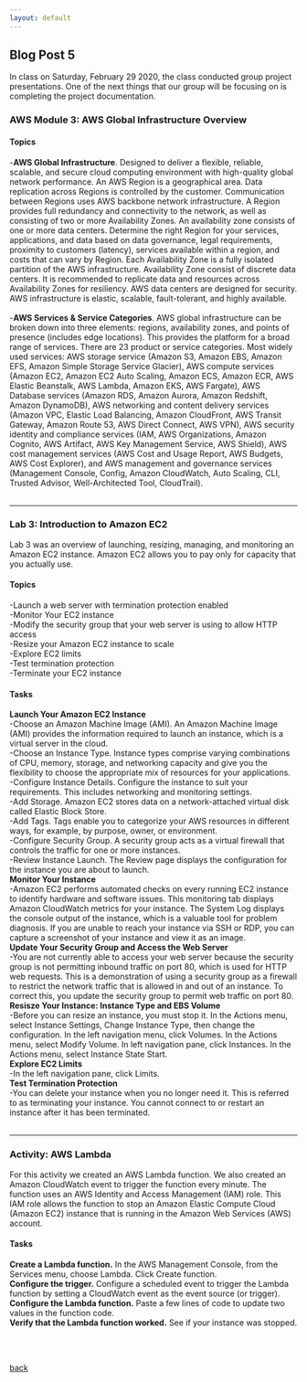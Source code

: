 ```yaml
---
layout: default
---
```


## Blog Post 5

In class on Saturday, February 29 2020, the class conducted group project presentations. One of the next things that our group will be focusing on is completing the project documentation.



### AWS Module 3: AWS Global Infrastructure Overview

#### Topics

-**AWS Global Infrastructure**. Designed to deliver a flexible, reliable, scalable, and secure cloud computing environment with high-quality global network performance. An AWS Region is a geographical area. Data replication across Regions is controlled by the customer. Communication between Regions uses AWS backbone network infrastructure. A Region provides full redundancy and connectivity to the network, as well as consisting of two or more Availability Zones. An availability zone consists of one or more data centers. Determine the right Region for your services, applications, and data based on data governance, legal requirements, proximity to customers (latency), services available within a region, and costs that can vary by Region. Each Availability Zone is a fully isolated partition of the AWS infrastructure. Availability Zone consist of discrete data centers. It is recommended to replicate data and resources across Availability Zones for resiliency. AWS data centers are designed for security. AWS infrastructure is elastic, scalable, fault-tolerant, and highly available. 
<br>
<br>
-**AWS Services & Service Categories**. AWS global infrastructure can be broken down into three elements: regions, availability zones, and points of presence (includes edge locations). This provides the platform for a broad range of services. There are 23 product or service categories. Most widely used services: AWS storage service (Amazon S3, Amazon EBS, Amazon EFS, Amazon Simple Storage Service Glacier), AWS compute services (Amazon EC2, Amazon EC2 Auto Scaling, Amazon ECS, Amazon ECR, AWS Elastic Beanstalk, AWS Lambda, Amazon EKS, AWS Fargate), AWS Database services (Amazon RDS, Amazon Aurora, Amazon Redshift, Amazon DynamoDB), AWS networking and content delivery services (Amazon VPC, Elastic Load Balancing, Amazon CloudFront, AWS Transit Gateway, Amazon Route 53, AWS Direct Connect, AWS VPN), AWS security identity and compliance services (IAM, AWS Organizations, Amazon Cognito, AWS Artifact, AWS Key Management Service, AWS Shield), AWS cost management services (AWS Cost and Usage Report, AWS Budgets, AWS Cost Explorer), and AWS management and governance services (Management Console, Config, Amazon CloudWatch, Auto Scaling, CLI, Trusted Advisor, Well-Architected Tool, CloudTrail).
<br>
<br>

---

### Lab 3: Introduction to Amazon EC2

Lab 3 was an overview of launching, resizing, managing, and monitoring an Amazon EC2 instance. Amazon EC2 allows you to pay only for capacity that you actually use.

#### Topics

-Launch a web server with termination protection enabled
<br>
-Monitor Your EC2 instance
<br>
-Modify the security group that your web server is using to allow HTTP access
<br>
-Resize your Amazon EC2 instance to scale
<br>
-Explore EC2 limits
<br>
-Test termination protection
<br>
-Terminate your EC2 instance

#### Tasks

**Launch Your Amazon EC2 Instance**
<br>
-Choose an Amazon Machine Image (AMI). An Amazon Machine Image (AMI) provides the information
required to launch an instance, which is a virtual server in the cloud.
<br>
-Choose an Instance Type. Instance types comprise varying combinations of CPU, memory, storage, and
networking capacity and give you the flexibility to choose the appropriate mix of resources for your
applications.
<br>
-Configure Instance Details. Configure the instance to suit your requirements. This includes networking
and monitoring settings.
<br>
-Add Storage. Amazon EC2 stores data on a network-attached virtual disk called Elastic Block Store.
<br>
-Add Tags. Tags enable you to categorize your AWS resources in different ways, for example, by purpose,
owner, or environment. 
<br>
-Configure Security Group. A security group acts as a virtual firewall that controls the traffic for one or
more instances. 
<br>
-Review Instance Launch. The Review page displays the configuration for the instance you are about to launch.
<br>
**Monitor Your Instance**
<br>
-Amazon EC2 performs automated checks on every running EC2 instance to identify hardware and
software issues. This monitoring tab displays Amazon CloudWatch metrics for your instance. The System
Log displays the console output of the instance, which is a valuable tool for problem diagnosis. If you are
unable to reach your instance via SSH or RDP, you can capture a screenshot of your instance and view it
as an image. 
<br>
**Update Your Security Group and Access the Web Server**
<br>
-You are not currently able to access your web server because the security group is not permitting
inbound traffic on port 80, which is used for HTTP web requests. This is a demonstration of using a
security group as a firewall to restrict the network traffic that is allowed in and out of an instance. To 
correct this, you update the security group to permit web traffic on port 80.
<br>
**Resisze Your Instance: Instance Type and EBS Volume**
<br>
-Before you can resize an instance, you must stop it. In the Actions menu, select Instance Settings,
Change Instance Type, then change the configuration. In the left navigation menu, click Volumes. In the
Actions  menu, select Modify Volume. In left navigation pane, click Instances. In the Actions  menu, select
Instance State  Start.
<br>
**Explore EC2 Limits**
<br>
-In the left navigation pane, click Limits.
<br>
**Test Termination Protection**
<br>
-You can delete your instance when you no longer need it. This is referred to as terminating your instance.
You cannot connect to or restart an instance after it has been terminated.
<br>
<br>

---

### Activity: AWS Lambda

For this activity we created an AWS Lambda function. We also created an Amazon CloudWatch event to
trigger the function every minute. The function uses an AWS Identity and Access Management (IAM) role.
This IAM role allows the function to stop an Amazon Elastic Compute Cloud (Amazon EC2) instance that
is running in the Amazon Web Services (AWS) account.

#### Tasks

**Create a Lambda function.** In the AWS Management Console, from the Services menu, choose
Lambda. Click Create function.
<br>
**Configure the trigger.** Configure a scheduled event to trigger the Lambda function by setting a
CloudWatch event as the event source (or trigger).
<br>
**Configure the Lambda function.** Paste a few lines of code to update two values in the function code.
<br>
**Verify that the Lambda function worked.** See if your instance was stopped.

<br>
<br>



[back](../blog.html)
